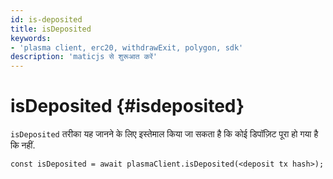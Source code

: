 ```yaml
---
id: is-deposited
title: isDeposited
keywords:
- 'plasma client, erc20, withdrawExit, polygon, sdk'
description: 'maticjs से शुरूआत करें'
---
```


# isDeposited {#isdeposited}

`isDeposited` तरीका यह जानने के लिए इस्तेमाल किया जा सकता है कि कोई डिपॉज़िट पूरा हो गया है कि नहीं.

```
const isDeposited = await plasmaClient.isDeposited(<deposit tx hash>);
```
